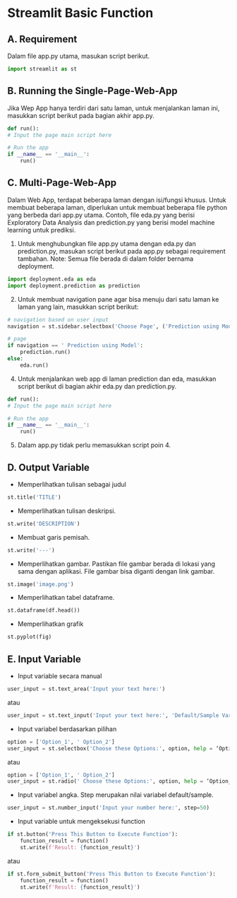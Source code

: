 # Streamlit Basic Function

## **A. Requirement**

Dalam file app.py utama, masukan script berikut.

```python
import streamlit as st
```

## **B.	Running the Single-Page-Web-App**

Jika Wep App hanya terdiri dari satu laman, untuk menjalankan laman ini, masukkan script berikut pada bagian akhir app.py.

```python
def run():
# Input the page main script here

# Run the app
if __name__ == '__main__':
    run()
```

## **C.	Multi-Page-Web-App**
Dalam Web App, terdapat beberapa laman dengan isi/fungsi khusus. Untuk membuat beberapa laman, diperlukan untuk membuat beberapa file python yang berbeda dari app.py utama. Contoh, file eda.py yang berisi Exploratory Data Analysis dan prediction.py yang berisi model machine learning untuk prediksi.

1.	Untuk menghubungkan file app.py utama dengan eda.py dan prediction.py, masukan script berikut pada app.py sebagai requirement tambahan. Note: Semua file berada di dalam folder bernama deployment.

```python
import deployment.eda as eda
import deployment.prediction as prediction
```

2.	Untuk membuat navigation pane agar bisa menuju dari satu laman ke laman yang lain, masukkan script berikut:

```python
# navigation based on user input
navigation = st.sidebar.selectbox('Choose Page', ('Prediction using Model', 'EDA'))

# page
if navigation == ' Prediction using Model':
    prediction.run()
else:
    eda.run()
```

4.	Untuk menjalankan web app di laman prediction dan eda, masukkan script berikut di bagian akhir eda.py dan prediction.py.

```python
def run():
# Input the page main script here

# Run the app
if __name__ == '__main__':
    run()
```

5.	Dalam app.py tidak perlu memasukkan script poin 4.

## **D. Output Variable**

* Memperlihatkan tulisan sebagai judul

```python
st.title('TITLE')
```

* Memperlihatkan tulisan deskripsi.

```python
st.write('DESCRIPTION')
```

* Membuat garis pemisah.

```python
st.write('---')
```

* Memperlihatkan gambar. Pastikan file gambar berada di lokasi yang sama dengan aplikasi. File gambar bisa diganti dengan link gambar.

```python
st.image('image.png')
```

* Memperlihatkan tabel dataframe.

```python
st.dataframe(df.head())
```

* Memperlihatkan grafik

```python
st.pyplot(fig)
```

## **E. Input Variable**

* Input variable secara manual

```python
user_input = st.text_area('Input your text here:')
```
atau
```python
user_input = st.text_input('Input your text here:', 'Default/Sample Variable')
```

* Input variabel berdasarkan pilihan

```python
option = ['Option_1', ' Option_2']
user_input = st.selectbox('Choose these Options:', option, help = ‘Option_1 is better’)
```
atau
```python
option = ['Option_1', ' Option_2']
user_input = st.radio(' Choose these Options:', option, help = ‘Option_1 is better’)
```

* Input variabel angka. Step merupakan nilai variabel default/sample.

```python
user_input = st.number_input('Input your number here:', step=50)
```

* Input variable untuk mengeksekusi function
```python
if st.button('Press This Button to Execute Function'):
    function_result = function()
    st.write(f'Result: {function_result}')
```
atau
```python
if st.form_submit_button('Press This Button to Execute Function'):
    function_result = function()
    st.write(f'Result: {function_result}')
```
